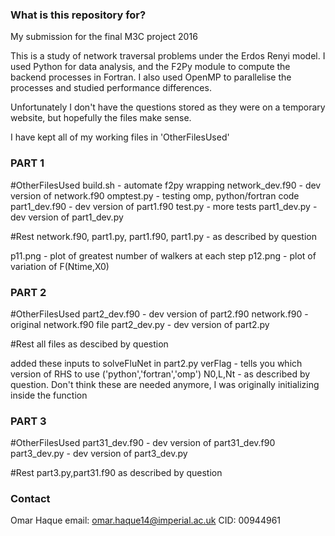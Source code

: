 ### What is this repository for? ###

My submission for the final M3C project 2016

This is a study of network traversal problems under the Erdos Renyi model. I used Python for data analysis, and the F2Py module to compute the backend processes in Fortran. I also used OpenMP to parallelise the processes and studied performance differences.

Unfortunately I don't have the questions stored as they were on a temporary website, but hopefully the files make sense.

I have kept all of my working files in 'OtherFilesUsed'


### PART 1 ###

#OtherFilesUsed
build.sh - automate f2py wrapping
network_dev.f90 - dev version of network.f90
omptest.py - testing omp, python/fortran code
part1_dev.f90 - dev version of part1.f90
test.py - more tests
part1_dev.py - dev version of part1_dev.py

#Rest
network.f90, part1.py, part1.f90, part1.py - as described by question

p11.png - plot of greatest number of walkers at each step
p12.png - plot of variation of F(Ntime,X0)


### PART 2 ###

#OtherFilesUsed
part2_dev.f90 - dev version of part2.f90
network.f90 - original network.f90 file
part2_dev.py - dev version of part2.py

#Rest
all files as descibed by question

added these inputs to solveFluNet in part2.py
verFlag - tells you which version of RHS to use ('python','fortran','omp')
N0,L,Nt - as described by question. Don't think these are needed anymore, I was originally initializing inside the function

### PART 3 ###

#OtherFilesUsed
part31_dev.f90 - dev version of part31_dev.f90
part3_dev.py - dev version of part3_dev.py

#Rest
part3.py,part31.f90 as described by question




### Contact ###

Omar Haque
email: omar.haque14@imperial.ac.uk
CID: 00944961
